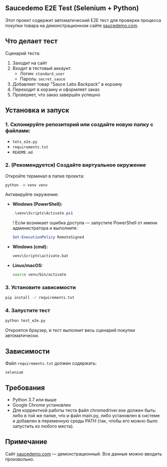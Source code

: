 ## Saucedemo E2E Test (Selenium + Python)

Этот проект содержит автоматический E2E тест для проверки процесса покупки товара на демонстрационном сайте [saucedemo.com](https://www.saucedemo.com).

## Что делает тест

Сценарий теста:
1. Заходит на сайт
2. Входит в тестовый аккаунт:
   - Логин: `standard_user`
   - Пароль: `secret_sauce`
3. Добавляет товар "Sauce Labs Backpack" в корзину
4. Переходит в корзину и оформляет заказ
5. Проверяет, что заказ завершён успешно

## Установка и запуск

### 1. Склонируйте репозиторий или создайте новую папку с файлами:
- `tets_e2e.py`
- `requirements.txt`
- `README.md`


### 2. (Рекомендуется) Создайте виртуальное окружение

Откройте терминал в папке проекта:

```bash
python -m venv venv
```

Активируйте окружение:

- **Windows (PowerShell):**
  ```powershell
  .\venv\Scripts\Activate.ps1
  ```
  ! Если возникает ошибка доступа — запустите PowerShell от имени администратора и выполните:
  ```powershell
  Set-ExecutionPolicy RemoteSigned
  ```

- **Windows (cmd):**
  ```cmd
  venv\Scripts\activate.bat
  ```

- **Linux/macOS:**
  ```bash
  source venv/bin/activate
  ```


### 3. Установите зависимости

```bash
pip install -r requirements.txt
```


### 4. Запустите тест

```bash
python test_e2e.py
```

Откроется браузер, и тест выполнит весь сценарий покупки автоматически.


##  Зависимости

Файл `requirements.txt` должен содержать:

```
selenium
```


##  Требования

- Python 3.7 или выше
- Google Chrome установлен
- Для корректной работы теста файл chromedriver.exe должен быть:
либо в той же папке, что и файл main.py,
либо установлен в системе и добавлен в переменную среды PATH (так, чтобы его можно было запустить из любого места).


##  Примечание

Сайт [saucedemo.com](https://www.saucedemo.com) — демонстрационный. Все данные можно вводить произвольно.



